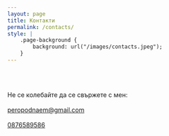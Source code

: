 ```yaml
---
layout: page
title: Контакти
permalink: /contacts/
style: |
    .page-background {
        background: url("/images/contacts.jpeg");
    }
---
```


<br>
<br>
	
Не се колебайте да се свържете с мен: 
<br>
<br>
 [peropodnaem@gmail.com](mailto:peropodnaem@gmail.com)
<br>
<br>
 [0876589586](tel:0876589586)
<br>
<br>

